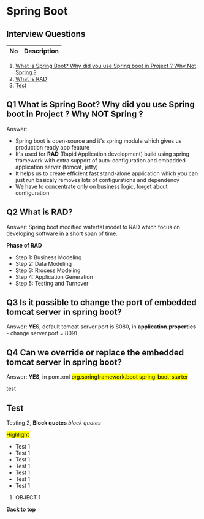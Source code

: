 # Spring Boot

## Interview Questions

No | Description
:-- | :-- |
1. [What is Spring Boot? Why did you use Spring boot in Project ? Why Not Spring ?](#Q1)
2. [What is RAD](#Q2WhatisRAD?)
3. [Test](#test)


## Q1 What is Spring Boot? Why did you use Spring boot in Project ? Why NOT Spring ?

Answer:
* Spring boot is open-source and it's spring module which gives us production ready app feature  
* It's used for **RAD** (Rapid Application development) build using spring framework with extra support of auto-configuration and embadded application server (tomcat, jetty)  
* It helps us to create efficient fast stand-alone application which you can just run basicaly removes lots of configurations and dependency    
* We have to concentrate only on business logic, forget about configuration


## Q2 What is RAD?
Answer: Spring boot modified waterfal model to RAD which focus on developing software in a short span of time.

**Phase of RAD**
* Step 1: Business Modeling
* Step 2: Data Modeling
* Step 3: Rrocess Modeling
* Step 4: Application Generation
* Step 5: Testing and Turnover

## Q3 Is it possible to change the **port** of embedded tomcat server in spring boot?
Answer: **YES**, default tomcat server port is 8080,
in **application.properties** - change server.port = 8091

## Q4 Can we override or replace the embedded **tomcat server** in spring boot?
Answer: **YES**, 
in pom.xml 
<mark>
    <dependency>
		<groupId>org.springframework.boot</groupId>
		<artifactId>spring-boot-starter</artifactId>
	</dependency></mark>




test

## Test 

Testing 2, **Block quotes** _block quotes_

<mark> Highlight </mark>

* Test 1
* Test 1
* Test 1
* Test 1
* Test 1
* Test 1
* Test 1

1. OBJECT 1

**[Back to top](##Interview-Questions)**


